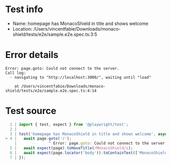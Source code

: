 # Test info

- Name: homepage has MonacoShield in title and shows welcome
- Location: /Users/vincentfabie/Downloads/monaco-shield/tests/e2e/sample.e2e.spec.ts:3:5

# Error details

```
Error: page.goto: Could not connect to the server.
Call log:
  - navigating to "http://localhost:3000/", waiting until "load"

    at /Users/vincentfabie/Downloads/monaco-shield/tests/e2e/sample.e2e.spec.ts:4:14
```

# Test source

```ts
  1 | import { test, expect } from '@playwright/test';
  2 |
  3 | test('homepage has MonacoShield in title and shows welcome', async ({ page }) => {
> 4 |   await page.goto('/');
    |              ^ Error: page.goto: Could not connect to the server.
  5 |   await expect(page).toHaveTitle(/MonacoShield/i);
  6 |   await expect(page.locator('body')).toContainText(['MonacoShield', 'Bienvenue', 'Welcome']);
  7 | }); 
```